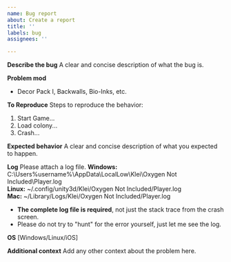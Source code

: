 ```yaml
---
name: Bug report
about: Create a report
title: ''
labels: bug
assignees: ''

---
```


**Describe the bug**
A clear and concise description of what the bug is.

**Problem mod**  
- Decor Pack I, Backwalls, Bio-Inks, etc.

**To Reproduce**
Steps to reproduce the behavior:
1. Start Game...
2. Load colony...
3. Crash...

**Expected behavior**
A clear and concise description of what you expected to happen.

**Log**
Please attach a log file.
**Windows:** C:\Users\%username%\AppData\LocalLow\Klei\Oxygen Not Included\Player.log  
**Linux:** ~/.config/unity3d/Klei/Oxygen Not Included/Player.log  
**Mac:** ~/Library/Logs/Klei/Oxygen Not Included/Player.log  

- **The complete log file is required**, not just the stack trace from the crash screen.
- Please do not try to "hunt" for the error yourself, just let me see the log.

**OS**
[Windows/Linux/iOS]

**Additional context**
Add any other context about the problem here.
